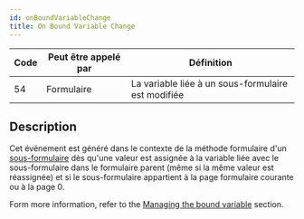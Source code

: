 ```yaml
---
id: onBoundVariableChange
title: On Bound Variable Change
---
```


| Code | Peut être appelé par | Définition                                         |
| ---- | -------------------- | -------------------------------------------------- |
| 54   | Formulaire           | La variable liée à un sous-formulaire est modifiée |

## Description

Cet événement est généré dans le contexte de la méthode formulaire d'un [sous-formulaire](FormObjects/subform_overview.md) dès qu'une valeur est assignée à la variable liée avec le sous-formulaire dans le formulaire parent (même si la même valeur est réassignée) et si le sous-formulaire appartient à la page formulaire courante ou à la page 0.

Form more information, refer to the [Managing the bound variable](FormObjects/subform_overview.md#using-the-bound-variable-or-expression) section.